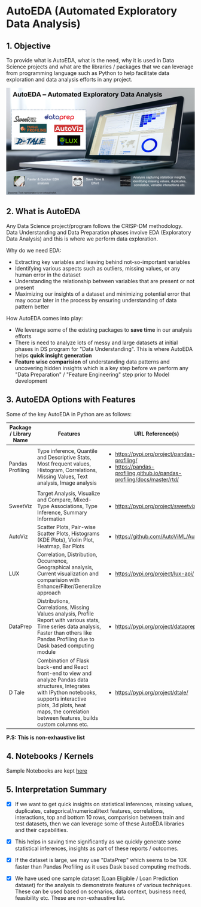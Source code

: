 # AutoEDA (Automated Exploratory Data Analysis)

## 1. Objective

To provide what is AutoEDA, what is the need, why it is used in Data Science projects and what are the libraries / packages that we can leverage from programming language such as Python to help facilitate data exploration and data analysis efforts in any project.

![AutoEDA](https://github.com/kkm24132/AutoEDA/blob/main/images/AutoEDA.png)

## 2. What is AutoEDA

Any Data Science project/program follows the CRISP-DM methodology. Data Understanding and Data Preparation phases involve EDA (Exploratory Data Analysis) and this is where we perform data exploration.

Why do we need EDA:
-	Extracting key variables and leaving behind not-so-important variables
-	Identifying various aspects such as outliers, missing values, or any human error in the dataset
-	Understanding the relationship between variables that are present or not present
-	Maximizing our insights of a dataset and minimizing potential error that may occur later in the process by ensuring understanding of data pattern better

How AutoEDA comes into play:
- We leverage some of the existing packages to **save time** in our analysis efforts
- There is need to analyze lots of messy and large datasets at initial phases in DS program for "Data Understanding". This is where AutoEDA helps **quick insight generation**
- **Feature wise comparision** of understanding data patterns and uncovering hidden insights which is a key step before we perform any "Data Preparation" / "Feature Engineering" step prior to Model development



## 3. AutoEDA Options with Features

Some of the key AutoEDA in Python are as follows:

Package / Library Name | Features                            | URL Reference(s)         |
-----------------------|-------------------------------------|--------------------------|
Pandas Profiling       | Type inference, Quantile and Descriptive Stats, Most frequent values, Histogram, Correlations, Missing Values, Text analysis, Image analysis |<ul> <li> https://pypi.org/project/pandas-profiling/ </li> <li> https://pandas-profiling.github.io/pandas-profiling/docs/master/rtd/ </li> |
SweetViz               | Target Analysis, Visualize and Compare, Mixed-Type Associations, Type Inference, Summary Information |<ul> <li> https://pypi.org/project/sweetviz/ </li> |
AutoViz                | Scatter Plots, Pair-wise Scatter Plots, Histograms (KDE Plots), Violin Plot, Heatmap, Bar Plots  | <ul> <li> https://github.com/AutoViML/AutoViz </li>|
LUX                    | Correlation, Distribution, Occurrence, Geographical analysis, Current visualization and comparision with Enhance/Filter/Generalize approach | <ul> <li> https://pypi.org/project/lux-api/ </li>|
DataPrep               | Distributions, Correlations, Missing Values analysis, Profile Report with various stats, Time series data analysis, Faster than others like Pandas Profiling due to Dask based computing module |<ul> <li> https://pypi.org/project/dataprep/ </li> |
D Tale                 | Combination of Flask back-end and React front-end to view and analyze Pandas data structures, Integrates with IPython notebooks, supports interactive plots, 3d plots, heat maps, the correlation between features, builds custom columns etc. | <ul> <li> https://pypi.org/project/dtale/ </li>|

**P.S: This is non-exhaustive list**

## 4. Notebooks / Kernels

Sample Notebooks are kept [here](https://github.com/kkm24132/AutoEDA/tree/main/notebooks)


## 5. Interpretation Summary

- [X] If we want to get quick insights on statistical inferences, missing values, duplicates, categorical/numerical/text features, correlations, interactions, top and bottom 10 rows, comparision between train and test datasets, then we can leverage some of these AutoEDA libraries and their capabilities.
- [X] This helps in saving time significantly as we quickly generate some statistical inferences, insights as part of these reports / outcomes.
- [X] If the dataset is large, we may use "DataPrep" which seems to be 10X faster than Pandas Profiling as it uses Dask based computing methods.
- [X] We have used one sample dataset (Loan Eligible / Loan Prediction dataset) for the analysis to demonstrate features of various techniques. These can be used based on scenarios, data context, business need, feasibility etc. These are non-exhaustive list.

